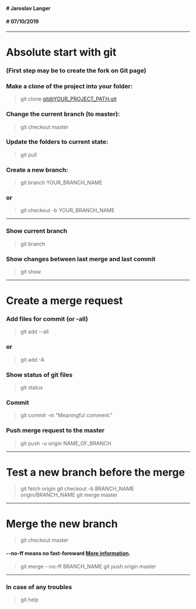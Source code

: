 #### \# Jaroslav Langer
#### \# 07/10/2019

---
# Absolute start with git
### (First step may be to create the fork on Git page)
### Make a clone of the project into your folder:
> git clone git@YOUR_PROJECT_PATH.git
### Change the current branch (to master):
> git checkout master
### Update the folders to current state:
> git pull
### Create a new branch:
> git branch YOUR_BRANCH_NAME
### or
> git checkout -b YOUR_BRANCH_NAME

---
### Show current branch
> git branch
### Show changes between last merge and last commit
> git show

---
# Create a merge request
### Add files for commit (or -all)
> git add --all
### or
> git add -A
### Show status of git files
> git status
### Commit
> git commit -m "Meaningful comment."
### Push merge request to the master
> git push -u origin NAME_OF_BRANCH

---
# Test a new branch before the merge
> git fetch origin
git checkout -b BRANCH_NAME origin/BRANCH_NAME
git merge master

---
# Merge the new branch 
> git checkout master
#### --no-ff means no fast-foreward [More information](https://nvie.com/posts/a-successful-git-branching-model/).
> git merge --no-ff BRANCH_NAME
git push origin master

---
### In case of any troubles
> git help